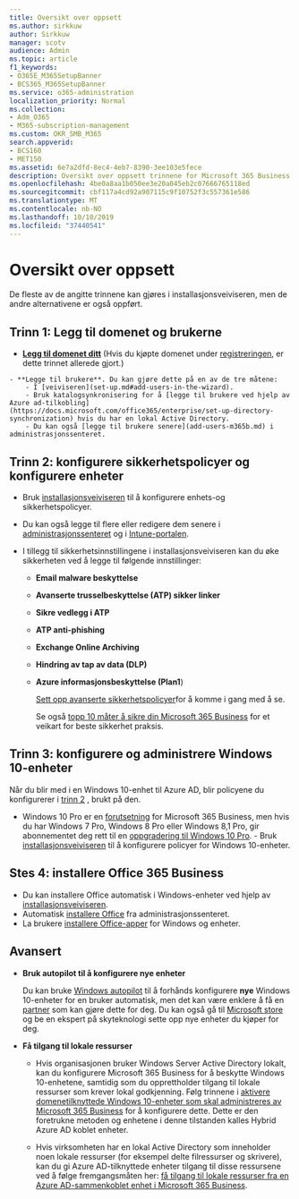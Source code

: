 ```yaml
---
title: Oversikt over oppsett
ms.author: sirkkuw
author: Sirkkuw
manager: scotv
audience: Admin
ms.topic: article
f1_keywords:
- O365E_M365SetupBanner
- BCS365_M365SetupBanner
ms.service: o365-administration
localization_priority: Normal
ms.collection:
- Adm_O365
- M365-subscription-management
ms.custom: OKR_SMB_M365
search.appverid:
- BCS160
- MET150
ms.assetid: 6e7a2dfd-8ec4-4eb7-8390-3ee103e5fece
description: Oversikt over oppsett trinnene for Microsoft 365 Business.
ms.openlocfilehash: 4be0a8aa1b050ee3e20a045eb2c07666765118ed
ms.sourcegitcommit: cbf117a4cd92a907115c9f10752f3c557361e586
ms.translationtype: MT
ms.contentlocale: nb-NO
ms.lasthandoff: 10/10/2019
ms.locfileid: "37440541"
---
```

# <a name="overview-of-setup"></a>Oversikt over oppsett

De fleste av de angitte trinnene kan gjøres i installasjonsveiviseren, men de andre alternativene er også oppført.


## <a name="step-1-add-your-domain-and-users"></a>Trinn 1: Legg til domenet og brukerne

   - **[Legg til domenet ditt](set-up.md#add-your-domain-to-personalize-sign-in)** (Hvis du kjøpte domenet under [registreringen](sign-up.md), er dette trinnet allerede gjort.)

    - **Legge til brukere**. Du kan gjøre dette på en av de tre måtene:
        - I [veiviseren](set-up.md#add-users-in-the-wizard).
        - Bruk katalogsynkronisering for å [legge til brukere ved hjelp av Azure ad-tilkobling](https://docs.microsoft.com/office365/enterprise/set-up-directory-synchronization) hvis du har en lokal Active Directory.
        - Du kan også [legge til brukere senere](add-users-m365b.md) i administrasjonssenteret.
## <a name="step-2-set-up-security-policies-and-configure-devices"></a>Trinn 2: konfigurere sikkerhetspolicyer og konfigurere enheter 

  - Bruk [installasjonsveiviseren](set-up.md#protect-data-and-devices) til å konfigurere enhets-og sikkerhetspolicyer. 
  - Du kan også legge til flere eller redigere dem senere i [administrasjonssenteret](view-policies-and-devices.md) og i [Intune-portalen](https://docs.microsoft.com/intune/tutorial-walkthrough-intune-portal).
  - I tillegg til sikkerhetsinnstillingene i installasjonsveiviseren kan du øke sikkerheten ved å legge til følgende innstillinger:

      - **Email malware beskyttelse**
      - **Avanserte trusselbeskyttelse (ATP) sikker linker**
      - **Sikre vedlegg i ATP**
      - **ATP anti-phishing**
      - **Exchange Online Archiving**
      - **Hindring av tap av data (DLP)**
      - **Azure informasjonsbeskyttelse (Plan1**)

          [Sett opp avanserte sikkerhetspolicyer](set-up-advanced-security.md)for å komme i gang med å se.

        Se også [topp 10 måter å sikre din Microsoft 365 Business](https://docs.microsoft.com/office365/admin/security-and-compliance/secure-your-business-data) for et veikart for beste sikkerhet praksis.

## <a name="step-3-set-up-and-manage-windows-10-devices"></a>Trinn 3: konfigurere og administrere Windows 10-enheter

   Når du blir med i en Windows 10-enhet til Azure AD, blir policyene du konfigurerer i [trinn 2](#step-2-set-up-security-policies-and-configure-devices) , brukt på den.

   - Windows 10 Pro er en [forutsetning](pre-requisites-for-data-protection.md) for Microsoft 365 Business, men hvis du har Windows 7 Pro, Windows 8 Pro eller Windows 8,1 Pro, gir abonnementet deg rett til en [oppgradering til Windows 10 Pro](https://docs.microsoft.com/microsoft-365/business/upgrade-to-windows-pro-creators-update).
    - Bruk [installasjonsveiviseren](set-up.md#protect-data-and-devices) til å konfigurere policyer for Windows 10-enheter.

## <a name="stes-4-install-office-365-business"></a>Stes 4: installere Office 365 Business
- Du kan installere Office automatisk i Windows-enheter ved hjelp av [installasjonsveiviseren](set-up.md#deploy-office-365-client-apps).
- Automatisk [installere Office](auto-install-or-uninstall-office.md) fra administrasjonssenteret.
- La brukere [installere Office-apper](https://docs.microsoft.com/office365/admin/setup/install-applications) for Windows og enheter.
     
## <a name="advanced"></a>Avansert
- **Bruk autopilot til å konfigurere nye enheter**
            
     Du kan bruke [Windows autopilot](add-autopilot-devices-and-profile.md) til å forhånds konfigurere **nye** Windows 10-enheter for en bruker automatisk, men det kan være enklere å få en [partner](https://www.microsoft.com/solution-providers/search) som kan gjøre dette for deg. Du kan også gå til [Microsoft store](https://go.microsoft.com/fwlink/?linkid=874598) og be en ekspert på skyteknologi sette opp nye enheter du kjøper for deg.

- **Få tilgang til lokale ressurser**

     - Hvis organisasjonen bruker Windows Server Active Directory lokalt, kan du konfigurere Microsoft 365 Business for å beskytte Windows 10-enhetene, samtidig som du opprettholder tilgang til lokale ressurser som krever lokal godkjenning. Følg trinnene i [aktivere domenetilknyttede Windows 10-enheter som skal administreres av Microsoft 365 Business](manage-windows-devices.md) for å konfigurere dette. Dette er den foretrukne metoden og enhetene i denne tilstanden kalles Hybrid Azure AD koblet enheter.

    - Hvis virksomheten har en lokal Active Directory som inneholder noen lokale ressurser (for eksempel delte filressurser og skrivere), kan du gi Azure AD-tilknyttede enheter tilgang til disse ressursene ved å følge fremgangsmåten her: [få tilgang til lokale ressurser fra en Azure AD-sammenkoblet enhet i Microsoft 365 Business](access-resources.md).

  